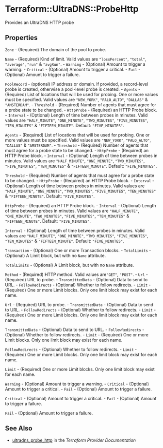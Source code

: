 # Terraform::UltraDNS::ProbeHttp

Provides an UltraDNS HTTP probe

## Properties

`Zone` - (Required) The domain of the pool to probe.

`Name` - (Required) Kind of limit. Valid values are `"lossPercent"`, `"total"`, `"average"`, `"run"` & `"avgRun"`. - `Warning` - (Optional) Amount to trigger a warning. - `Critical` - (Optional) Amount to trigger a critical. - `Fail` - (Optional) Amount to trigger a failure.

`PoolRecord` - (optional) IP address or domain. If provided, a record-level probe is created, otherwise a pool-level probe is created. - `Agents` - (Required) List of locations that will be used for probing. One or more values must be specified. Valid values are `"NEW_YORK"`, `"PALO_ALTO"`, `"DALLAS"` & `"AMSTERDAM"`. - `Threshold` - (Required) Number of agents that must agree for a probe state to be changed. - `HttpProbe` - (Required) an HTTP Probe block. - `Interval` - (Optional) Length of time between probes in minutes. Valid values are `"HALF_MINUTE"`, `"ONE_MINUTE"`, `"TWO_MINUTES"`, `"FIVE_MINUTES"`, `"TEN_MINUTES"` & `"FIFTEEN_MINUTE"`. Default: `"FIVE_MINUTES"`.

`Agents` - (Required) List of locations that will be used for probing. One or more values must be specified. Valid values are `"NEW_YORK"`, `"PALO_ALTO"`, `"DALLAS"` & `"AMSTERDAM"`. - `Threshold` - (Required) Number of agents that must agree for a probe state to be changed. - `HttpProbe` - (Required) an HTTP Probe block. - `Interval` - (Optional) Length of time between probes in minutes. Valid values are `"HALF_MINUTE"`, `"ONE_MINUTE"`, `"TWO_MINUTES"`, `"FIVE_MINUTES"`, `"TEN_MINUTES"` & `"FIFTEEN_MINUTE"`. Default: `"FIVE_MINUTES"`.

`Threshold` - (Required) Number of agents that must agree for a probe state to be changed. - `HttpProbe` - (Required) an HTTP Probe block. - `Interval` - (Optional) Length of time between probes in minutes. Valid values are `"HALF_MINUTE"`, `"ONE_MINUTE"`, `"TWO_MINUTES"`, `"FIVE_MINUTES"`, `"TEN_MINUTES"` & `"FIFTEEN_MINUTE"`. Default: `"FIVE_MINUTES"`.

`HttpProbe` - (Required) an HTTP Probe block. - `Interval` - (Optional) Length of time between probes in minutes. Valid values are `"HALF_MINUTE"`, `"ONE_MINUTE"`, `"TWO_MINUTES"`, `"FIVE_MINUTES"`, `"TEN_MINUTES"` & `"FIFTEEN_MINUTE"`. Default: `"FIVE_MINUTES"`.

`Interval` - (Optional) Length of time between probes in minutes. Valid values are `"HALF_MINUTE"`, `"ONE_MINUTE"`, `"TWO_MINUTES"`, `"FIVE_MINUTES"`, `"TEN_MINUTES"` & `"FIFTEEN_MINUTE"`. Default: `"FIVE_MINUTES"`.

`Transaction` - (Optional) One or more Transaction blocks. - `TotalLimits` - (Optional) A Limit block, but with no `Name` attribute.

`TotalLimits` - (Optional) A Limit block, but with no `Name` attribute.

`Method` - (Required) HTTP method. Valid values are`"GET"`, `"POST"`. - `Url` - (Required) URL to probe. - `TransmittedData` - (Optional) Data to send to URL. - `FollowRedirects` - (Optional) Whether to follow redirects. - `Limit` - (Required) One or more Limit blocks. Only one limit block may exist for each name.

`Url` - (Required) URL to probe. - `TransmittedData` - (Optional) Data to send to URL. - `FollowRedirects` - (Optional) Whether to follow redirects. - `Limit` - (Required) One or more Limit blocks. Only one limit block may exist for each name.

`TransmittedData` - (Optional) Data to send to URL. - `FollowRedirects` - (Optional) Whether to follow redirects. - `Limit` - (Required) One or more Limit blocks. Only one limit block may exist for each name.

`FollowRedirects` - (Optional) Whether to follow redirects. - `Limit` - (Required) One or more Limit blocks. Only one limit block may exist for each name.

`Limit` - (Required) One or more Limit blocks. Only one limit block may exist for each name.

`Warning` - (Optional) Amount to trigger a warning. - `Critical` - (Optional) Amount to trigger a critical. - `Fail` - (Optional) Amount to trigger a failure.

`Critical` - (Optional) Amount to trigger a critical. - `Fail` - (Optional) Amount to trigger a failure.

`Fail` - (Optional) Amount to trigger a failure.


## See Also

* [ultradns_probe_http](https://www.terraform.io/docs/providers/ultradns/r/probe_http.html) in the _Terraform Provider Documentation_